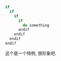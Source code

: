 ```ruby
if
  if
    if
      if
        do something
      endif
    endif
  endif
endif
```

这个是一个特例, 很形象吧.
